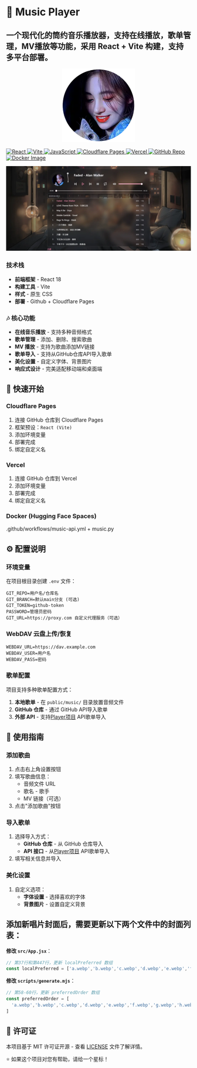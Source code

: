 # 🎵 Music Player

## 一个现代化的筒约音乐播放器，支持在线播放，歌单管理，MV播放等功能，采用 React + Vite 构建，支持多平台部署。

<p align="center">
  <img src="./zxlwq.webp" alt="logo" />
</p>

  <a href="https://reactjs.org/">
    <img src="https://img.shields.io/badge/React-18.3.1-lightblue.svg?logo=react&logoColor=61DAFB" alt="React">
  </a>
  <a href="https://vitejs.dev/">
    <img src="https://img.shields.io/badge/Vite-5.4.8-lightpurple.svg?logo=vite&logoColor=646CFF" alt="Vite">
  </a>
  <a href="https://www.javascript.com/">
    <img src="https://img.shields.io/badge/JavaScript-ES6-yellow.svg?logo=javascript&logoColor=F7DF1E" alt="JavaScript">
  </a>
  <a href="https://pages.cloudflare.com/">
    <img src="https://img.shields.io/badge/Cloudflare-Pages-orange.svg?logo=cloudflare&logoColor=F38020" alt="Cloudflare Pages">
  </a>
  <a href="https://vercel.com/">
    <img src="https://img.shields.io/badge/Vercel-Deploy-black?logo=vercel&logoColor=FFFFFF" alt="Vercel">
  </a>
  <a href="https://github.com/zxlwq/music">
    <img src="https://img.shields.io/badge/GitHub-Repo-black.svg?logo=github&logoColor=white" alt="GitHub Repo">
  </a>
  <a href="https://hub.docker.com/r/zxlwq/music">
    <img src="https://img.shields.io/badge/Docker-Image-blue.svg?logo=docker&logoColor=2496ED" alt="Docker Image">
  </a>
</p>

![music](./music.webp)


### 技术栈

- **前端框架** - React 18
- **构建工具** - Vite
- **样式** - 原生 CSS
- **部署** - Github + Cloudflare Pages


### 🎶 核心功能
- **在线音乐播放** - 支持多种音频格式
- **歌单管理** - 添加、删除、搜索歌曲
- **MV 播放** - 支持为歌曲添加MV链接
- **歌单导入** - 支持从GitHub仓库API导入歌单
- **美化设置** - 自定义字体、背景图片
- **响应式设计** - 完美适配移动端和桌面端

## 🚀 快速开始

### Cloudflare Pages

1. 连接 GitHub 仓库到 Cloudflare Pages
2. 框架预设：`React (Vite)`
3. 添加环境变量
4. 部署完成
5. 绑定自定义名

### Vercel

1. 连接 GitHub 仓库到 Vercel
2. 添加环境变量
3. 部署完成
4. 绑定自定义名

### Docker (Hugging Face Spaces) 
.github/workflows/music-api.yml + music.py

## ⚙️ 配置说明

### 环境变量

在项目根目录创建 `.env` 文件：

```env
GIT_REPO=用户名/仓库名
GIT_BRANCH=默认main分支 (可选) 
GIT_TOKEN=github-token
PASSWORD=管理员密码
GIT_URL=https://proxy.com 自定义代理服务（可选）
```
### WebDAV 云盘上传/恢复
```env
WEBDAV_URL=https://dav.example.com
WEBDAV_USER=用户名
WEBDAV_PASS=密码
```

### 歌单配置

项目支持多种歌单配置方式：

1. **本地歌单** - 在 `public/music/` 目录放置音频文件
2. **GitHub 仓库** - 通过 GitHub API导入歌单
3. **外部 API** - 支持[Player项目](https://github.com/zxlwq/Player) API歌单导入

## 🎵 使用指南

### 添加歌曲

1. 点击右上角设置按钮
2. 填写歌曲信息：
   - 音频文件 URL
   - 歌名 - 歌手
   - MV 链接（可选）
3. 点击"添加歌曲"按钮

### 导入歌单

1. 选择导入方式：
   - **GitHub 仓库** - 从 GitHub 仓库导入
   - **API 接口** - 从[Player项目](https://github.com/zxlwq/Player) API歌单导入
2. 填写相关信息并导入

### 美化设置

1. 自定义选项：
   - **字体设置** - 选择喜欢的字体
   - **背景图片** - 设置自定义背景

## 添加新唱片封面后，需要更新以下两个文件中的封面列表：

   **修改 `src/App.jsx`**：
   ```javascript
   // 第37行和第447行，更新 localPreferred 数组
   const localPreferred = ['a.webp','b.webp','c.webp','d.webp','e.webp','f.webp','g.webp','h.webp','i.webp','j.webp','k.webp','l.webp','m.webp','n.webp','o.webp','p.webp','q.webp','r.webp','s.webp','t.webp','u.webp','v.webp','w.webp','x.webp','y.webp','z.webp']
   ```

   **修改 `scripts/generate.mjs`**：
   ```javascript
   // 第58-60行，更新 preferredOrder 数组
   const preferredOrder = [
     'a.webp','b.webp','c.webp','d.webp','e.webp','f.webp','g.webp','h.webp','i.webp','j.webp','k.webp','l.webp','m.webp','n.webp','o.webp','p.webp','q.webp','r.webp','s.webp','t.webp','u.webp','v.webp','w.webp','x.webp','y.webp','z.webp'
   ]
   ```

## 📄 许可证

本项目基于 MIT 许可证开源 - 查看 [LICENSE](LICENSE) 文件了解详情。


⭐ 如果这个项目对您有帮助，请给一个星标！
